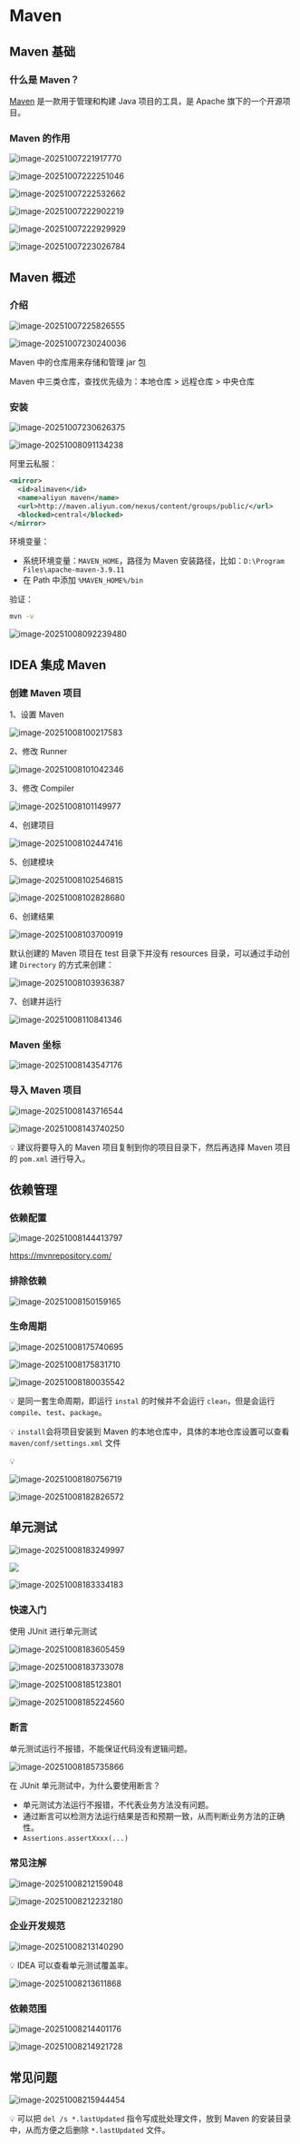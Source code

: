 # Maven

## Maven 基础

### 什么是 Maven？

[Maven](https://maven.apache.org/) 是一款用于管理和构建 Java 项目的工具，是 Apache 旗下的一个开源项目。

### Maven 的作用

![image-20251007221917770](https://amonologue-image-bed.oss-cn-chengdu.aliyuncs.com/2025/202510072222882.png)

![image-20251007222251046](https://amonologue-image-bed.oss-cn-chengdu.aliyuncs.com/2025/202510072222946.png)

![image-20251007222532662](https://amonologue-image-bed.oss-cn-chengdu.aliyuncs.com/2025/202510072225672.png)

![image-20251007222902219](https://amonologue-image-bed.oss-cn-chengdu.aliyuncs.com/2025/202510072229330.png)

![image-20251007222929929](https://amonologue-image-bed.oss-cn-chengdu.aliyuncs.com/2025/202510072229292.png)

![image-20251007223026784](https://amonologue-image-bed.oss-cn-chengdu.aliyuncs.com/2025/202510072230090.png)



## Maven 概述

### 介绍

![image-20251007225826555](https://amonologue-image-bed.oss-cn-chengdu.aliyuncs.com/2025/202510072258606.png)

![image-20251007230240036](https://amonologue-image-bed.oss-cn-chengdu.aliyuncs.com/2025/202510072302126.png)

Maven 中的仓库用来存储和管理 jar 包

Maven 中三类仓库，查找优先级为：本地仓库 > 远程仓库 > 中央仓库



### 安装

![image-20251007230626375](https://amonologue-image-bed.oss-cn-chengdu.aliyuncs.com/2025/202510072306773.png)

![image-20251008091134238](https://amonologue-image-bed.oss-cn-chengdu.aliyuncs.com/2025/202510080911447.png)

阿里云私服：

```xml
<mirror>
  <id>alimaven</id>
  <name>aliyun maven</name>
  <url>http://maven.aliyun.com/nexus/content/groups/public/</url>
  <blocked>central</blocked>
</mirror>
```

环境变量：

*   系统环境变量：`MAVEN_HOME`，路径为 Maven 安装路径，比如：`D:\Program Files\apache-maven-3.9.11`
*   在 Path 中添加 `%MAVEN_HOME%/bin`

验证：

```bash
mvn -v
```

![image-20251008092239480](https://amonologue-image-bed.oss-cn-chengdu.aliyuncs.com/2025/202510080922938.png)

## IDEA 集成 Maven

### 创建 Maven 项目

1、设置 Maven

![image-20251008100217583](https://amonologue-image-bed.oss-cn-chengdu.aliyuncs.com/2025/202510081002213.png)

2、修改 Runner

![image-20251008101042346](https://amonologue-image-bed.oss-cn-chengdu.aliyuncs.com/2025/202510081010741.png)

3、修改 Compiler

![image-20251008101149977](https://amonologue-image-bed.oss-cn-chengdu.aliyuncs.com/2025/202510081011430.png)

4、创建项目

![image-20251008102447416](https://amonologue-image-bed.oss-cn-chengdu.aliyuncs.com/2025/202510081024073.png)

5、创建模块

![image-20251008102546815](https://amonologue-image-bed.oss-cn-chengdu.aliyuncs.com/2025/202510081025873.png)

![image-20251008102828680](https://amonologue-image-bed.oss-cn-chengdu.aliyuncs.com/2025/202510081028069.png)

6、创建结果

![image-20251008103700919](https://amonologue-image-bed.oss-cn-chengdu.aliyuncs.com/2025/202510081037851.png)

默认创建的 Maven 项目在 test 目录下并没有 resources 目录，可以通过手动创建 `Directory` 的方式来创建：

![image-20251008103936387](https://amonologue-image-bed.oss-cn-chengdu.aliyuncs.com/2025/202510081039321.png)

7、创建并运行

![image-20251008110841346](https://amonologue-image-bed.oss-cn-chengdu.aliyuncs.com/2025/202510081108911.png)



### Maven 坐标

![image-20251008143547176](https://amonologue-image-bed.oss-cn-chengdu.aliyuncs.com/2025/202510081435411.png)



### 导入 Maven 项目

![image-20251008143716544](https://amonologue-image-bed.oss-cn-chengdu.aliyuncs.com/2025/202510081439133.png)

![image-20251008143740250](https://amonologue-image-bed.oss-cn-chengdu.aliyuncs.com/2025/202510081439266.png)

:bulb: 建议将要导入的 Maven 项目复制到你的项目目录下，然后再选择 Maven 项目的 `pom.xml` 进行导入。



## 依赖管理

### 依赖配置

![image-20251008144413797](https://amonologue-image-bed.oss-cn-chengdu.aliyuncs.com/2025/202510081444402.png)

https://mvnrepository.com/



### 排除依赖

![image-20251008150159165](https://amonologue-image-bed.oss-cn-chengdu.aliyuncs.com/2025/202510081502411.png)



### 生命周期

![image-20251008175740695](https://amonologue-image-bed.oss-cn-chengdu.aliyuncs.com/2025/202510081757986.png)

![image-20251008175831710](https://amonologue-image-bed.oss-cn-chengdu.aliyuncs.com/2025/202510081758871.png)

![image-20251008180035542](https://amonologue-image-bed.oss-cn-chengdu.aliyuncs.com/2025/202510081800424.png)

:bulb: 是同一套生命周期，即运行 `instal` 的时候并不会运行 `clean​`，但是会运行 `compile`、`test`、`package`。

:bulb: `install​` 会将项目安装到 Maven 的本地仓库中，具体的本地仓库设置可以查看 `maven/conf/settings.xml` 文件

:bulb: ​

![image-20251008180756719](https://amonologue-image-bed.oss-cn-chengdu.aliyuncs.com/2025/202510081807849.png)

![image-20251008182826572](https://amonologue-image-bed.oss-cn-chengdu.aliyuncs.com/2025/202510081828737.png)



## 单元测试

![image-20251008183249997](https://amonologue-image-bed.oss-cn-chengdu.aliyuncs.com/2025/202510081833468.png)

![](https://amonologue-image-bed.oss-cn-chengdu.aliyuncs.com/2025/202510081833449.png)

![image-20251008183334183](https://amonologue-image-bed.oss-cn-chengdu.aliyuncs.com/2025/202510081833183.png)



### 快速入门

使用 JUnit 进行单元测试

![image-20251008183605459](https://amonologue-image-bed.oss-cn-chengdu.aliyuncs.com/2025/202510081836676.png)

![image-20251008183733078](https://amonologue-image-bed.oss-cn-chengdu.aliyuncs.com/2025/202510081837138.png)

![image-20251008185123801](https://amonologue-image-bed.oss-cn-chengdu.aliyuncs.com/2025/202510081851426.png)

![image-20251008185224560](https://amonologue-image-bed.oss-cn-chengdu.aliyuncs.com/2025/202510081852403.png)





### 断言

单元测试运行不报错，不能保证代码没有逻辑问题。

![image-20251008185735866](https://amonologue-image-bed.oss-cn-chengdu.aliyuncs.com/2025/202510081857887.png)

在 JUnit 单元测试中，为什么要使用断言？

*   单元测试方法运行不报错，不代表业务方法没有问题。
*   通过断言可以检测方法运行结果是否和预期一致，从而判断业务方法的正确性。
*   `Assertions.assertXxxx(...)`



### 常见注解

![image-20251008212159048](https://amonologue-image-bed.oss-cn-chengdu.aliyuncs.com/2025/202510082122965.png)

![image-20251008212232180](https://amonologue-image-bed.oss-cn-chengdu.aliyuncs.com/2025/202510082122074.png)

### 企业开发规范

![image-20251008213140290](https://amonologue-image-bed.oss-cn-chengdu.aliyuncs.com/2025/202510082131469.png)

:bulb: ​IDEA 可以查看单元测试覆盖率。

![image-20251008213611868](https://amonologue-image-bed.oss-cn-chengdu.aliyuncs.com/2025/202510082136860.png)



### 依赖范围

![image-20251008214401176](https://amonologue-image-bed.oss-cn-chengdu.aliyuncs.com/2025/202510082144314.png)



![image-20251008214921728](https://amonologue-image-bed.oss-cn-chengdu.aliyuncs.com/2025/202510082149742.png)

## 常见问题

![image-20251008215944454](https://amonologue-image-bed.oss-cn-chengdu.aliyuncs.com/2025/202510082159001.png)

:bulb: 可以把 `del /s *.lastUpdated` 指令写成批处理文件，放到 Maven 的安装目录中，从而方便之后删除 `*.lastUpdated` 文件。​
